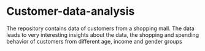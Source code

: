 # Customer-data-analysis
The repository contains data of customers from a shopping mall. The data leads to very interesting insights about the data, the shopping and spending behavior of customers from different age, income and gender groups
